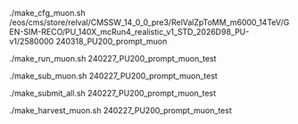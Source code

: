 ./make_cfg_muon.sh /eos/cms/store/relval/CMSSW_14_0_0_pre3/RelValZpToMM_m6000_14TeV/GEN-SIM-RECO/PU_140X_mcRun4_realistic_v1_STD_2026D98_PU-v1/2580000 240318_PU200_prompt_muon

./make_run_muon.sh 240227_PU200_prompt_muon_test

./make_sub_muon.sh 240227_PU200_prompt_muon_test

./make_submit_all.sh 240227_PU200_prompt_muon_test

./make_harvest_muon.sh 240227_PU200_prompt_muon_test
